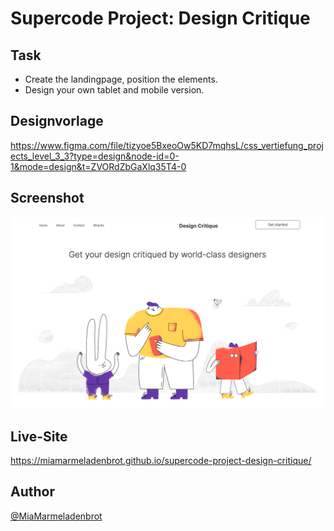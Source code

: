 # Supercode Project: Design Critique

## Task

- Create the landingpage, position the elements.
- Design your own tablet and mobile version.

## Designvorlage

https://www.figma.com/file/tizyoe5BxeoOw5KD7mqhsL/css_vertiefung_projects_level_3_3?type=design&node-id=0-1&mode=design&t=ZVORdZbGaXlq35T4-0

## Screenshot

![](./assets/img/Bildschirmfoto%202024-01-23%20um%2011.50.13.png)

## Live-Site

https://miamarmeladenbrot.github.io/supercode-project-design-critique/

## Author

[@MiaMarmeladenbrot](https://github.com/MiaMarmeladenbrot)

